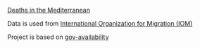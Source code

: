 [Deaths in the Mediterranean](https://www.mittelmeer-tote.de)

Data is used from [International Organization for Migration (IOM)](https://missingmigrants.iom.int/)

Project is based on [gov-availability](https://github.com/cmgiven/gov-availability)